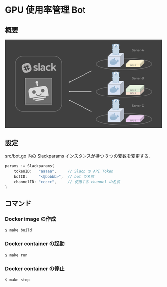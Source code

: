 # GPU 使用率管理 Bot 

## 概要

![summary-img](./assets/summary.png)

## 設定
src/bot.go 内の Slackparams インスタンスが持つ 3 つの変数を変更する.

```go
params := Slackparams{
    tokenID:   "aaaaa",     // Slack の API Token
    botID:     "<@bbbbb>",  // bot の名前
    channelID: "ccccc",     // 使用する channel の名前
}
```


## コマンド

### Docker image の作成
```
$ make build
```

### Docker container の起動
```
$ make run
```

### Docker container の停止
```
$ make stop
```
